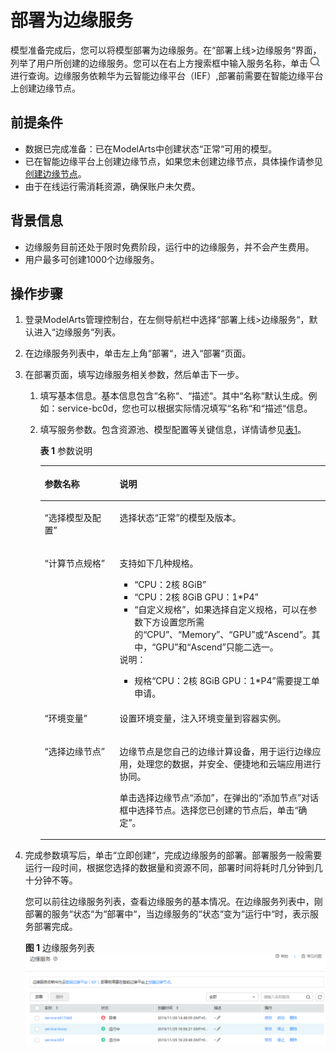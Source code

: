 # 部署为边缘服务<a name="modelarts_23_0069"></a>

模型准备完成后，您可以将模型部署为边缘服务。在“部署上线\>边缘服务“界面，列举了用户所创建的边缘服务。您可以在右上方搜索框中输入服务名称，单击![](figures/icon_36.png)进行查询。边缘服务依赖华为云智能边缘平台（IEF）,部署前需要在智能边缘平台上创建边缘节点。

## 前提条件<a name="section588716131207"></a>

-   数据已完成准备：已在ModelArts中创建状态“正常“可用的模型。
-   已在智能边缘平台上创建边缘节点，如果您未创建边缘节点，具体操作请参见[创建边缘节点](https://support.huaweicloud.com/usermanual-ief/ief_01_0003.html)。
-   由于在线运行需消耗资源，确保账户未欠费。

## 背景信息<a name="section68775449137"></a>

-   边缘服务目前还处于限时免费阶段，运行中的边缘服务，并不会产生费用。
-   用户最多可创建1000个边缘服务。

## 操作步骤<a name="section210412592420"></a>

1.  登录ModelArts管理控制台，在左侧导航栏中选择“部署上线\>边缘服务“，默认进入“边缘服务“列表。
2.  在边缘服务列表中，单击左上角“部署“，进入“部署“页面。
3.  在部署页面，填写边缘服务相关参数，然后单击下一步。
    1.  填写基本信息。基本信息包含“名称“、“描述“。其中“名称“默认生成。例如：service-bc0d，您也可以根据实际情况填写“名称“和“描述“信息。
    2.  填写服务参数。包含资源池、模型配置等关键信息，详情请参见[表1](#table1029041641314)。

        **表 1**  参数说明

        <a name="table1029041641314"></a>
        <table><thead align="left"><tr id="row1129018169133"><th class="cellrowborder" valign="top" width="26.25%" id="mcps1.2.3.1.1"><p id="p16290181619130"><a name="p16290181619130"></a><a name="p16290181619130"></a>参数名称</p>
        </th>
        <th class="cellrowborder" valign="top" width="73.75%" id="mcps1.2.3.1.2"><p id="p1729071601311"><a name="p1729071601311"></a><a name="p1729071601311"></a>说明</p>
        </th>
        </tr>
        </thead>
        <tbody><tr id="row192909169134"><td class="cellrowborder" valign="top" width="26.25%" headers="mcps1.2.3.1.1 "><p id="p029051691314"><a name="p029051691314"></a><a name="p029051691314"></a><span class="parmname" id="parmname27471632132915"><a name="parmname27471632132915"></a><a name="parmname27471632132915"></a>“选择模型及配置”</span></p>
        </td>
        <td class="cellrowborder" valign="top" width="73.75%" headers="mcps1.2.3.1.2 "><p id="p18291141691311"><a name="p18291141691311"></a><a name="p18291141691311"></a>选择状态<span class="parmname" id="parmname13987148161312"><a name="parmname13987148161312"></a><a name="parmname13987148161312"></a>“正常”</span>的模型及版本。</p>
        </td>
        </tr>
        <tr id="row5291716141314"><td class="cellrowborder" valign="top" width="26.25%" headers="mcps1.2.3.1.1 "><p id="p82911316131319"><a name="p82911316131319"></a><a name="p82911316131319"></a><span class="parmname" id="parmname916112351295"><a name="parmname916112351295"></a><a name="parmname916112351295"></a>“计算节点规格”</span></p>
        </td>
        <td class="cellrowborder" valign="top" width="73.75%" headers="mcps1.2.3.1.2 "><p id="p529115169136"><a name="p529115169136"></a><a name="p529115169136"></a>支持如下几种规格。</p>
        <a name="ul194691155507"></a><a name="ul194691155507"></a><ul id="ul194691155507"><li><span class="parmname" id="parmname143468561502"><a name="parmname143468561502"></a><a name="parmname143468561502"></a>“CPU：2核 8GiB”</span></li><li><span class="parmname" id="parmname1184225355011"><a name="parmname1184225355011"></a><a name="parmname1184225355011"></a>“CPU：2核 8GiB GPU：1*P4”</span></li><li><span class="parmname" id="parmname11479849115012"><a name="parmname11479849115012"></a><a name="parmname11479849115012"></a>“自定义规格”</span>，如果选择自定义规格，可以在参数下方设置您所需的<span class="parmname" id="parmname2019719565214"><a name="parmname2019719565214"></a><a name="parmname2019719565214"></a>“CPU”</span>、<span class="parmname" id="parmname107321867527"><a name="parmname107321867527"></a><a name="parmname107321867527"></a>“Memory”</span>、<span class="parmname" id="parmname187208845215"><a name="parmname187208845215"></a><a name="parmname187208845215"></a>“GPU”</span>或<span class="parmname" id="parmname532551010528"><a name="parmname532551010528"></a><a name="parmname532551010528"></a>“Ascend”</span>。其中，<span class="parmname" id="parmname1141413166522"><a name="parmname1141413166522"></a><a name="parmname1141413166522"></a>“GPU”</span>和<span class="parmname" id="parmname134144164524"><a name="parmname134144164524"></a><a name="parmname134144164524"></a>“Ascend”</span>只能二选一。</li></ul>
        <div class="note" id="note229117166139"><a name="note229117166139"></a><a name="note229117166139"></a><span class="notetitle"> 说明： </span><div class="notebody"><a name="ul1529214165136"></a><a name="ul1529214165136"></a><ul id="ul1529214165136"><li>规格<span class="parmname" id="parmname123141924152915"><a name="parmname123141924152915"></a><a name="parmname123141924152915"></a>“CPU：2核 8GiB GPU：1*P4”</span>需要提工单申请。</li></ul>
        </div></div>
        </td>
        </tr>
        <tr id="row8292181619132"><td class="cellrowborder" valign="top" width="26.25%" headers="mcps1.2.3.1.1 "><p id="p1929218169132"><a name="p1929218169132"></a><a name="p1929218169132"></a><span class="parmname" id="parmname131993718294"><a name="parmname131993718294"></a><a name="parmname131993718294"></a>“环境变量”</span></p>
        </td>
        <td class="cellrowborder" valign="top" width="73.75%" headers="mcps1.2.3.1.2 "><p id="p16292816131313"><a name="p16292816131313"></a><a name="p16292816131313"></a>设置环境变量，注入环境变量到容器实例。</p>
        </td>
        </tr>
        <tr id="row1029291621311"><td class="cellrowborder" valign="top" width="26.25%" headers="mcps1.2.3.1.1 "><p id="p9159454135117"><a name="p9159454135117"></a><a name="p9159454135117"></a><span class="parmname" id="parmname828263972917"><a name="parmname828263972917"></a><a name="parmname828263972917"></a>“选择边缘节点”</span></p>
        </td>
        <td class="cellrowborder" valign="top" width="73.75%" headers="mcps1.2.3.1.2 "><p id="p106851842165311"><a name="p106851842165311"></a><a name="p106851842165311"></a>边缘节点是您自己的边缘计算设备，用于运行边缘应用，处理您的数据，并安全、便捷地和云端应用进行协同。</p>
        <p id="p1615775416514"><a name="p1615775416514"></a><a name="p1615775416514"></a>单击选择边缘节点<span class="parmname" id="parmname836818185311"><a name="parmname836818185311"></a><a name="parmname836818185311"></a>“添加”</span>，在弹出的<span class="wintitle" id="wintitle736812865311"><a name="wintitle736812865311"></a><a name="wintitle736812865311"></a>“添加节点”</span>对话框中选择节点。选择您已创建的节点后，单击<span class="uicontrol" id="uicontrol136888165320"><a name="uicontrol136888165320"></a><a name="uicontrol136888165320"></a>“确定”</span>。</p>
        </td>
        </tr>
        </tbody>
        </table>

4.  完成参数填写后，单击“立即创建“，完成边缘服务的部署。部署服务一般需要运行一段时间，根据您选择的数据量和资源不同，部署时间将耗时几分钟到几十分钟不等。

    您可以前往边缘服务列表，查看边缘服务的基本情况。在边缘服务列表中，刚部署的服务“状态“为“部署中“，当边缘服务的“状态“变为“运行中“时，表示服务部署完成。

    **图 1**  边缘服务列表<a name="fig714919033818"></a>  
    ![](figures/边缘服务列表.png "边缘服务列表")



